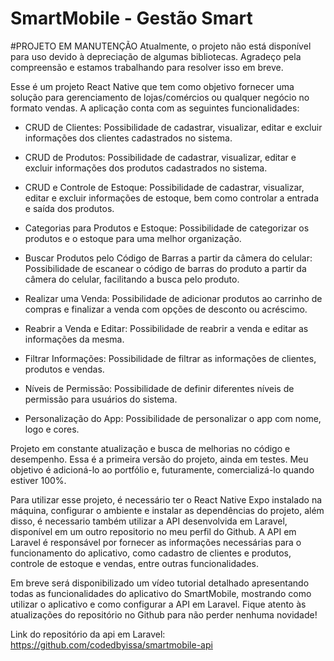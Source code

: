 # SmartMobile - Gestão Smart

#PROJETO EM MANUTENÇÃO
Atualmente, o projeto não está disponível para uso devido à depreciação de algumas bibliotecas. Agradeço pela compreensão e estamos trabalhando para resolver isso em breve.

Esse é um projeto React Native que tem como objetivo fornecer uma solução para gerenciamento de lojas/comércios ou qualquer negócio no formato vendas. A aplicação conta com as seguintes funcionalidades:

- CRUD de Clientes: Possibilidade de cadastrar, visualizar, editar e excluir informações dos clientes cadastrados no sistema.

- CRUD de Produtos: Possibilidade de cadastrar, visualizar, editar e excluir informações dos produtos cadastrados no sistema.

- CRUD e Controle de Estoque: Possibilidade de cadastrar, visualizar, editar e excluir informações de estoque, bem como controlar a entrada e saída dos produtos.

- Categorias para Produtos e Estoque: Possibilidade de categorizar os produtos e o estoque para uma melhor organização.

- Buscar Produtos pelo Código de Barras a partir da câmera do celular: Possibilidade de escanear o código de barras do produto a partir da câmera do celular, facilitando a busca pelo produto.

- Realizar uma Venda: Possibilidade de adicionar produtos ao carrinho de compras e finalizar a venda com opções de desconto ou acréscimo.

- Reabrir a Venda e Editar: Possibilidade de reabrir a venda e editar as informações da mesma.

- Filtrar Informações: Possibilidade de filtrar as informações de clientes, produtos e vendas.

- Níveis de Permissão: Possibilidade de definir diferentes níveis de permissão para usuários do sistema.

- Personalização do App: Possibilidade de personalizar o app com nome, logo e cores.

Projeto em constante atualização e busca de melhorias no código e desempenho. Essa é a primeira versão do projeto, ainda em testes. Meu objetivo é adicioná-lo ao portfólio e, futuramente, comercializá-lo quando estiver 100%.

Para utilizar esse projeto, é necessário ter o React Native Expo instalado na máquina, configurar o ambiente e instalar as dependências do projeto, além disso, é necessario também utilizar a API desenvolvida em Laravel, disponível em um outro repositorio no meu perfil do Github. A API em Laravel é responsável por fornecer as informações necessárias para o funcionamento do aplicativo, como cadastro de clientes e produtos, controle de estoque e vendas, entre outras funcionalidades. 

Em breve será disponibilizado um vídeo tutorial detalhado apresentando todas as funcionalidades do aplicativo do SmartMobile, mostrando como utilizar o aplicativo e como configurar a API em Laravel. Fique atento às atualizações do repositório no Github para não perder nenhuma novidade!

Link do repositório da api em Laravel: https://github.com/codedbyissa/smartmobile-api
